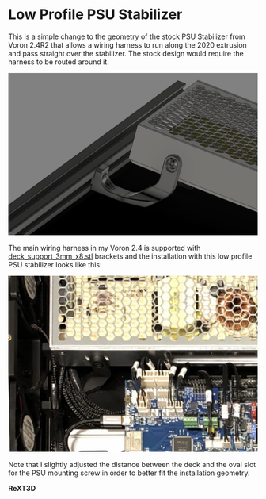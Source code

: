 # Low Profile PSU Stabilizer
This is a simple change to the geometry of the stock PSU Stabilizer from Voron 2.4R2 that allows a wiring harness to run along the 2020 extrusion and pass straight over the stabilizer.  The stock design would require the harness to be routed around it.

![installation](./images/low_profile_PSU_stabilizer_v6.png)

The main wiring harness in my Voron 2.4 is supported with [deck_support_3mm_x8.stl](https://github.com/VoronDesign/Voron-2/blob/Voron2.4/STLs/Panel_Mounting/deck_support_3mm_x8.stl) brackets and the installation with this low profile PSU stabilizer looks like this:

![installation](./images/installation.jpg)

Note that I slightly adjusted the distance between the deck and the oval slot for the PSU mounting screw in order to better fit the installation geometry.

**ReXT3D**
